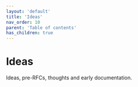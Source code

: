 ```yaml
---
layout: 'default'
title: 'Ideas'
nav_order: 10
parent: 'Table of contents'
has_children: true
---
```


# Ideas

Ideas, pre-RFCs, thoughts and early documentation.
